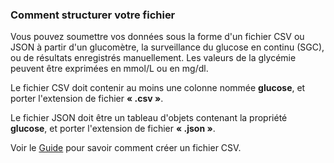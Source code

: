 ### Comment structurer votre fichier

Vous pouvez soumettre vos données sous la forme d'un fichier CSV ou JSON à partir d'un glucomètre, la surveillance du glucose en continu (SGC), ou de résultats enregistrés manuellement. Les valeurs de la glycémie peuvent être exprimées en mmol/L ou en mg/dl.

Le fichier CSV doit contenir au moins une colonne nommée **glucose**, et porter l'extension de fichier **« .csv »**.

Le fichier JSON doit être un tableau d'objets contenant la propriété **glucose**, et porter l'extension de fichier **« .json »**.

Voir le [Guide](https://docs.google.com/document/d/1VE5JmlrB2MPTYNuiO1rN6_idoGAQMh44Cqja982c6d8/edit?usp=sharing)  pour savoir comment créer un fichier CSV.
